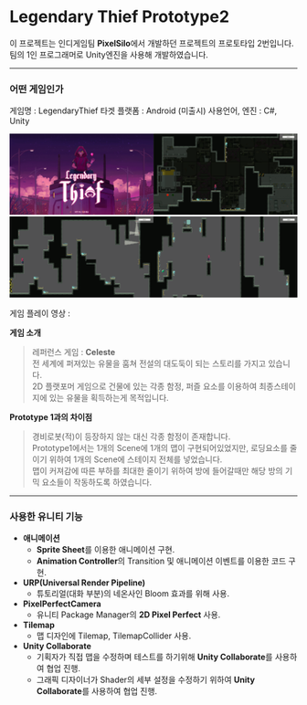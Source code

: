 # Legendary Thief  Prototype2
 이 프로젝트는 인디게임팀 **PixelSilo**에서 개발하던 프로젝트의 프로토타입 2번입니다.     
 팀의 1인 프로그래머로 Unity엔진을 사용해 개발하였습니다.
 
  ----
### 어떤 게임인가

   게임명 : LegendaryThief
   타겟 플랫폼 : Android (미출시)
   사용언어, 엔진 : C#, Unity
   
<img src = "./LegendaryThief/img/01.PNG" width = "50%" height = "50%" title = "px Set" alt = "LT1"></img><img src = "./LegendaryThief/img/02.PNG" width = "50%" height = "50%" title = "px Set" alt = "LT2"></img>
<img src = "./LegendaryThief/img/03.PNG" width = "50%" height = "50%" title = "px Set" alt = "LT3"></img><img src = "./LegendaryThief/img/04.PNG" width = "50%" height = "50%" title = "px Set" alt = "LT4"></img>

게임 플레이 영상 : 

**게임 소개**
> 레퍼런스 게임 : **Celeste**    
> 전 세계에 퍼져있는 유물을 훔쳐 전설의 대도둑이 되는 스토리를 가지고 있습니다.     
> 2D 플랫포머 게임으로 건물에 있는 각종 함정, 퍼즐 요소를 이용하여 최종스테이지에 있는 유물을 획득하는게 목적입니다.

**Prototype 1과의 차이점**
> 경비로봇(적)이 등장하지 않는 대신 각종 함정이 존재합니다.    
> Prototype1에서는 1개의 Scene에 1개의 맵이 구현되어있었지만, 로딩요소를 줄이기 위하여 1개의 Scene에 스테이지 전체를 넣었습니다.    
> 맵이 커져감에 따른 부하를 최대한 줄이기 위하여 방에 들어갈때만 해당 방의 기믹 요소들이 작동하도록 하였습니다.


----
### 사용한 유니티 기능
 * **애니메이션**
   * **Sprite Sheet**를 이용한 애니메이션 구현.
   * **Animation Controller**의 Transition 및 애니메이션 이벤트를 이용한 코드 구현.
 * **URP(Universal Render Pipeline)**
   * 튜토리얼(대화 부분)의 네온사인 Bloom 효과를 위해 사용.
 * **PixelPerfectCamera**
   * 유니티 Package Manager의 **2D Pixel Perfect** 사용.
 * **Tilemap**
   * 맵 디자인에 Tilemap, TilemapCollider 사용.
 * **Unity Collaborate**
   * 기획자가 직접 맵을 수정하며 테스트를 하기위해 **Unity Collaborate**를 사용하여 협업 진행.
   * 그래픽 디자이너가 Shader의 세부 설정을 수정하기 위하여 **Unity Collaborate**를 사용하여 협업 진행.
